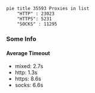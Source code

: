 
```mermaid
pie title 35593 Proxies in list
    "HTTP" : 23023
    "HTTPS": 5231
    "SOCKS" : 11295
```

### Some Info
#### Average Timeout

- mixed: 2.7s
- http: 1.3s
- https: 8.6s
- socks: 6.6s